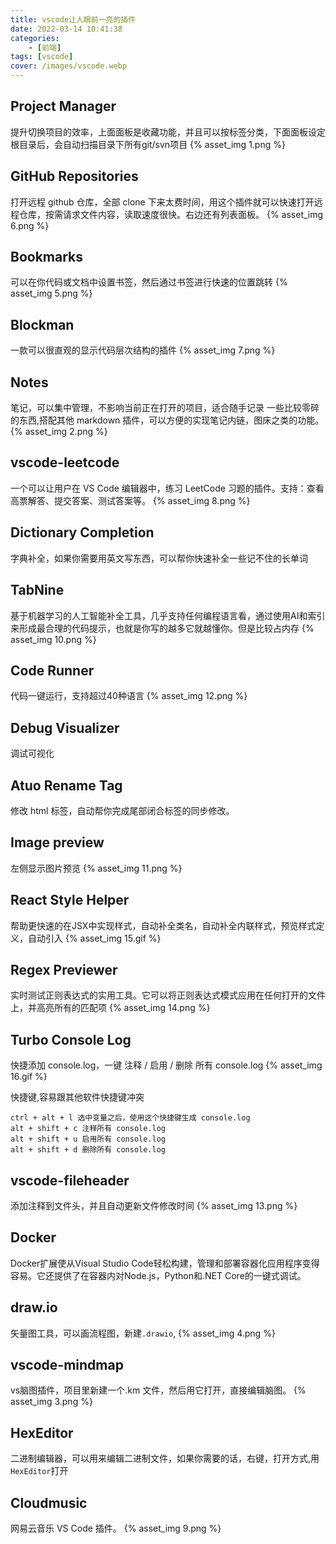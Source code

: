 ```yaml
---
title: vscode让人眼前一亮的插件
date: 2022-03-14 10:41:38
categories: 
    - [前端]
tags: [vscode]
cover: /images/vscode.webp
---
```


## Project Manager
提升切换项目的效率，上面面板是收藏功能，并且可以按标签分类，下面面板设定根目录后，会自动扫描目录下所有git/svn项目
 {% asset_img 1.png  %} 

## GitHub Repositories
打开远程 github 仓库，全部 clone 下来太费时间，用这个插件就可以快速打开远程仓库，按需请求文件内容，读取速度很快。右边还有列表面板。
 {% asset_img 6.png  %}

## Bookmarks
可以在你代码或文档中设置书签，然后通过书签进行快速的位置跳转
 {% asset_img 5.png  %} 
 
<!-- more -->

## Blockman
一款可以很直观的显示代码层次结构的插件
 {% asset_img 7.png  %} 


## Notes
笔记，可以集中管理，不影响当前正在打开的项目，适合随手记录 一些比较零碎的东西,搭配其他 markdown 插件，可以方便的实现笔记内链，图床之类的功能。
 {% asset_img 2.png  %} 

## vscode-leetcode
一个可以让用户在 VS Code 编辑器中，练习 LeetCode 习题的插件。支持：查看高票解答、提交答案、测试答案等。
 {% asset_img 8.png  %} 

## Dictionary Completion
字典补全，如果你需要用英文写东西，可以帮你快速补全一些记不住的长单词

## TabNine
基于机器学习的人工智能补全工具，几乎支持任何编程语言看，通过使用AI和索引来形成最合理的代码提示，也就是你写的越多它就越懂你。但是比较占内存
 {% asset_img 10.png  %} 

## Code Runner
代码一键运行，支持超过40种语言
 {% asset_img 12.png  %} 

## Debug Visualizer
调试可视化

## Atuo Rename Tag
修改 html 标签，自动帮你完成尾部闭合标签的同步修改。

##  Image preview
 左侧显示图片预览
{% asset_img 11.png  %} 

## React Style Helper
帮助更快速的在JSX中实现样式，自动补全类名，自动补全内联样式，预览样式定义，自动引入
{% asset_img 15.gif  %} 

## Regex Previewer
实时测试正则表达式的实用工具。它可以将正则表达式模式应用在任何打开的文件上，并高亮所有的匹配项
{% asset_img 14.png  %}


## Turbo Console Log
快捷添加 console.log，一键 注释 / 启用 / 删除 所有 console.log
{% asset_img 16.gif  %}

快捷键,容易跟其他软件快捷键冲突
```
ctrl + alt + l 选中变量之后，使用这个快捷键生成 console.log
alt + shift + c 注释所有 console.log
alt + shift + u 启用所有 console.log
alt + shift + d 删除所有 console.log
```


## vscode-fileheader
添加注释到文件头，并且自动更新文件修改时间
{% asset_img 13.png  %} 

## Docker
Docker扩展使从Visual Studio Code轻松构建，管理和部署容器化应用程序变得容易。它还提供了在容器内对Node.js，Python和.NET Core的一键式调试。

## draw.io
矢量图工具，可以画流程图，新建`.drawio`,
 {% asset_img 4.png  %} 

## vscode-mindmap
vs脑图插件，项目里新建一个.km 文件，然后用它打开，直接编辑脑图。
 {% asset_img 3.png  %} 

 ## HexEditor
 二进制编辑器，可以用来编辑二进制文件，如果你需要的话，右键，打开方式,用`HexEditor`打开

 ## Cloudmusic
网易云音乐 VS Code 插件。
 {% asset_img 9.png  %} 





